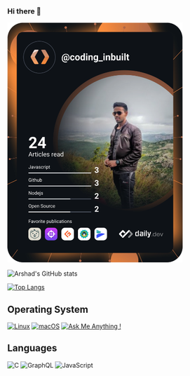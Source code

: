 ### Hi there 👋

<!--
**call8arshad/call8arshad** is a ✨ _special_ ✨ repository because its `README.md` (this file) appears on your GitHub profile.

Here are some ideas to get you started:

- 🔭 I’m currently working on ...
- 🌱 I’m currently learning ...
- 👯 I’m looking to collaborate on ...
- 🤔 I’m looking for help with ...
- 💬 Ask me about ...
- 📫 How to reach me: ...
- 😄 Pronouns: ...
- ⚡ Fun fact: ...
-->


<!-- <a href="https://app.daily.dev/arshadKhan"><img src="https://api.daily.dev/devcards/0acd2f08a94b4286a287c2afe57c5c0d.png?r=ftq" width="400" alt="Arshad's Dev Card"/></a> -->

<!-- <a href="https://app.daily.dev/coding_inbuilt"><img src="https://api.daily.dev/devcards/0acd2f08a94b4286a287c2afe57c5c0d.png?r=rmp" width="400" alt="Arshad's Dev Card"/></a> -->



<a href="https://app.daily.dev/coding_inbuilt"><img src="https://github.com/call8arshad/call8arshad/blob/main/devcard.svg" width="400" alt="Arshad's Dev Card"/></a>

<!-- use &hid= to hide
&hide=stars,commits,prs,issues,contribs
-->
![Arshad's GitHub stats](https://github-readme-stats.vercel.app/api?username=call8arshad&show_icons=true&theme=radical)

<!-- [![Readme Card](https://github-readme-stats.vercel.app/api/pin/?username=call8arshad&repo=github-readme-stats)](https://github.com/call8arshad/github-readme-stats&show_owner=true) -->

[![Top Langs](https://github-readme-stats.vercel.app/api/top-langs/?username=call8arshad&layout=compact)](https://github.com/call8arshad/github-readme-stats&theme=radical)

<!-- Enable belwo for alignment side by side -->
<!-- <a href="https://github.com/call8arshad/github-readme-stats">
  <img align="center" src="https://github-readme-stats.vercel.app/api/pin/?username=call8arshad&repo=github-readme-stats" />
</a>
<a href="https://github.com/call8arshad/convoychat">
  <img align="center" src="https://github-readme-stats.vercel.app/api/pin/?username=call8arshad&repo=convoychat" />
</a> -->

## Operating System
[![Linux](https://svgshare.com/i/Zhy.svg)](https://svgshare.com/i/Zhy.svg)
[![macOS](https://svgshare.com/i/ZjP.svg)](https://svgshare.com/i/ZjP.svg)
[![Ask Me Anything !](https://img.shields.io/badge/Ask%20me-anything-1abc9c.svg)](https://GitHub.com/Naereen/ama)


## Languages
![C](https://img.shields.io/badge/c-%2300599C.svg?style=for-the-badge&logo=c&logoColor=white)
![GraphQL](https://img.shields.io/badge/-GraphQL-E10098?style=for-the-badge&logo=graphql&logoColor=white)
![JavaScript](https://user-images.githubusercontent.com/11881744/185058328-7f69f4cd-8015-4852-991b-ababeab52d59.png)
